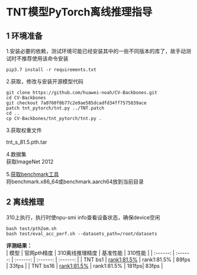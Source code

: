 # TNT模型PyTorch离线推理指导

## 1 环境准备 

1.安装必要的依赖，测试环境可能已经安装其中的一些不同版本的库了，故手动测试时不推荐使用该命令安装  
```
pip3.7 install -r requirements.txt  
```


2.获取，修改与安装开源模型代码  
```
git clone https://github.com/huawei-noah/CV-Backbones.git   
cd CV-Backbones  
git checkout 7a0760f0b77c2e9ae585dcadfd34ff7575839ace
patch tnt_pytorch/tnt.py ../TNT.patch
cd .. 
cp CV-Backbones/tnt_pytorch/tnt.py .
```

3.获取权重文件  

tnt_s_81.5.pth.tar

4.数据集     
获取ImageNet 2012

5.[获取benchmark工具](https://gitee.com/ascend/cann-benchmark/tree/master/infer)  
将benchmark.x86_64或benchmark.aarch64放到当前目录  

## 2 离线推理 

310上执行，执行时使npu-smi info查看设备状态，确保device空闲  
```
bash test/pth2om.sh  
bash test/eval_acc_perf.sh --datasets_path=/root/datasets  
```
 **评测结果：**   
| 模型      | 官网pth精度  | 310离线推理精度  | 基准性能    | 310性能    |
| :------: | :------: | :------: | :------:  | :------:  | 
| TNT bs1  | [rank1:81.5%](https://github.com/huawei-noah/CV-Backbones/tree/master/tnt_pytorch) | rank1:81.5% |  89fps | 33fps | 
| TNT bs16 | [rank1:81.5%](https://github.com/huawei-noah/CV-Backbones/tree/master/tnt_pytorch) | rank1:81.5% |  181fps| 83fps | 


